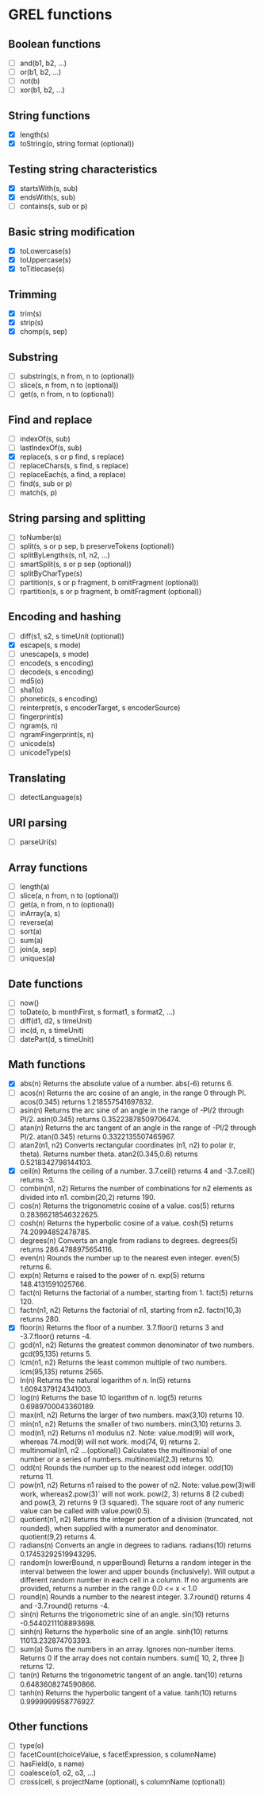 # GREL functions
## Boolean functions
- [ ] and(b1, b2, ...)
- [ ] or(b1, b2, ...)
- [ ] not(b)
- [ ] xor(b1, b2, ...)

## String functions
- [X] length(s)
- [X] toString(o, string format (optional))

## Testing string characteristics
- [X] startsWith(s, sub)
- [X] endsWith(s, sub)
- [ ] contains(s, sub or p)

## Basic string modification
- [X] toLowercase(s)
- [X] toUppercase(s)
- [X] toTitlecase(s)

## Trimming
- [X] trim(s)
- [X] strip(s)
- [X] chomp(s, sep)

## Substring
- [ ] substring(s, n from, n to (optional))
- [ ] slice(s, n from, n to (optional))
- [ ] get(s, n from, n to (optional))

## Find and replace
- [ ] indexOf(s, sub)
- [ ] lastIndexOf(s, sub)
- [x] replace(s, s or p find, s replace)
- [ ] replaceChars(s, s find, s replace)
- [ ] replaceEach(s, a find, a replace)
- [ ] find(s, sub or p)
- [ ] match(s, p)

## String parsing and splitting
- [ ] toNumber(s)
- [ ] split(s, s or p sep, b preserveTokens (optional))
- [ ] splitByLengths(s, n1, n2, ...)
- [ ] smartSplit(s, s or p sep (optional))
- [ ] splitByCharType(s)
- [ ] partition(s, s or p fragment, b omitFragment (optional))
- [ ] rpartition(s, s or p fragment, b omitFragment (optional))

## Encoding and hashing
- [ ] diff(s1, s2, s timeUnit (optional))
- [X] escape(s, s mode)
- [ ] unescape(s, s mode)
- [ ] encode(s, s encoding)
- [ ] decode(s, s encoding)
- [ ] md5(o)
- [ ] sha1(o)
- [ ] phonetic(s, s encoding)
- [ ] reinterpret(s, s encoderTarget, s encoderSource)
- [ ] fingerprint(s)
- [ ] ngram(s, n)
- [ ] ngramFingerprint(s, n)
- [ ] unicode(s)
- [ ] unicodeType(s)

## Translating
- [ ] detectLanguage(s)

## URI parsing
- [ ] parseUri(s)

## Array functions
- [ ] length(a)
- [ ] slice(a, n from, n to (optional))
- [ ] get(a, n from, n to (optional))
- [ ] inArray(a, s)
- [ ] reverse(a)
- [ ] sort(a)
- [ ] sum(a)
- [ ] join(a, sep)
- [ ] uniques(a)

## Date functions
- [ ] now()
- [ ] toDate(o, b monthFirst, s format1, s format2, ...)
- [ ] diff(d1, d2, s timeUnit)
- [ ] inc(d, n, s timeUnit)
- [ ] datePart(d, s timeUnit)

## Math functions
- [X] abs(n)	Returns the absolute value of a number.	abs(-6) returns 6.
- [ ] acos(n)	Returns the arc cosine of an angle, in the range 0 through PI.	acos(0.345) returns 1.218557541697832.
- [ ] asin(n)	Returns the arc sine of an angle in the range of -PI/2 through PI/2.	asin(0.345) returns 0.35223878509706474.
- [ ] atan(n)	Returns the arc tangent of an angle in the range of -PI/2 through PI/2.	atan(0.345) returns 0.3322135507465967.
- [ ] atan2(n1, n2)	Converts rectangular coordinates (n1, n2) to polar (r, theta). Returns number theta.	atan2(0.345,0.6) returns 0.5218342798144103.
- [X] ceil(n)	Returns the ceiling of a number.	3.7.ceil() returns 4 and -3.7.ceil() returns -3.
- [ ] combin(n1, n2)	Returns the number of combinations for n2 elements as divided into n1.	combin(20,2) returns 190.
- [ ] cos(n)	Returns the trigonometric cosine of a value.	cos(5) returns 0.28366218546322625.
- [ ] cosh(n)	Returns the hyperbolic cosine of a value.	cosh(5) returns 74.20994852478785.
- [ ] degrees(n)	Converts an angle from radians to degrees.	degrees(5) returns 286.4788975654116.
- [ ] even(n)	Rounds the number up to the nearest even integer.	even(5) returns 6.
- [ ] exp(n)	Returns e raised to the power of n.	exp(5) returns 148.4131591025766.
- [ ] fact(n)	Returns the factorial of a number, starting from 1.	fact(5) returns 120.
- [ ] factn(n1, n2)	Returns the factorial of n1, starting from n2.	factn(10,3) returns 280.
- [X] floor(n)	Returns the floor of a number.	3.7.floor() returns 3 and -3.7.floor() returns -4.
- [ ] gcd(n1, n2)	Returns the greatest common denominator of two numbers.	gcd(95,135) returns 5.
- [ ] lcm(n1, n2)	Returns the least common multiple of two numbers.	lcm(95,135) returns 2565.
- [ ] ln(n)	Returns the natural logarithm of n.	ln(5) returns 1.6094379124341003.
- [ ] log(n)	Returns the base 10 logarithm of n.	log(5) returns 0.6989700043360189.
- [ ] max(n1, n2)	Returns the larger of two numbers.	max(3,10) returns 10.
- [ ] min(n1, n2)	Returns the smaller of two numbers.	min(3,10) returns 3.
- [ ] mod(n1, n2)	Returns n1 modulus n2. Note: value.mod(9) will work, whereas 74.mod(9) will not work.	mod(74, 9) returns 2.
- [ ] multinomial(n1, n2 …(optional))	Calculates the multinomial of one number or a series of numbers.	multinomial(2,3) returns 10.
- [ ] odd(n)	Rounds the number up to the nearest odd integer.	odd(10) returns 11.
- [ ] pow(n1, n2)	Returns n1 raised to the power of n2. Note: value.pow(3)will work, whereas2.pow(3)` will not work.	pow(2, 3) returns 8 (2 cubed) and pow(3, 2) returns 9 (3 squared). The square root of any numeric value can be called with value.pow(0.5).
- [ ] quotient(n1, n2)	Returns the integer portion of a division (truncated, not rounded), when supplied with a numerator and denominator.	quotient(9,2) returns 4.
- [ ] radians(n)	Converts an angle in degrees to radians.	radians(10) returns 0.17453292519943295.
- [ ] random(n lowerBound, n upperBound)	Returns a random integer in the interval between the lower and upper bounds (inclusively). Will output a different random number in each cell in a column. If no arguments are provided, returns a number in the range 0.0 <= x < 1.0
- [ ] round(n)	Rounds a number to the nearest integer.	3.7.round() returns 4 and -3.7.round() returns -4.
- [ ] sin(n)	Returns the trigonometric sine of an angle.	sin(10) returns -0.5440211108893698.
- [ ] sinh(n)	Returns the hyperbolic sine of an angle.	sinh(10) returns 11013.232874703393.
- [ ] sum(a)	Sums the numbers in an array. Ignores non-number items. Returns 0 if the array does not contain numbers.	sum([ 10, 2, three ]) returns 12.
- [ ] tan(n)	Returns the trigonometric tangent of an angle.	tan(10) returns 0.6483608274590866.
- [ ] tanh(n)	Returns the hyperbolic tangent of a value.	tanh(10) returns 0.9999999958776927.

## Other functions
- [ ] type(o)
- [ ] facetCount(choiceValue, s facetExpression, s columnName)
- [ ] hasField(o, s name)
- [ ] coalesce(o1, o2, o3, ...)
- [ ] cross(cell, s projectName (optional), s columnName (optional))
